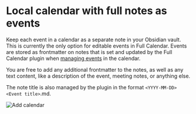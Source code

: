 # Local calendar with full notes as events

Keep each event in a calendar as a separate note in your Obsidian vault. This is currently the only option for editable events in Full Calendar. Events are stored as frontmatter on notes that is set and updated by the Full Calendar plugin when [managing events](../events/manage.md) in the calendar.

You are free to add any additional frontmatter to the notes, as well as any text content, like a description of the event, meeting notes, or anything else.

The note title is also managed by the plugin in the format `<YYYY-MM-DD> <Event title>`.md.

![Add calendar](../assets/add-calendar-source.gif)
